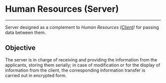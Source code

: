 # Human Resources (Server)
***
Server designed as a complement to *Human Resources ([Client](https://github.com/FeelingMoon/RecursosClient.git "Human Resourses Client"))* for passing data between them.

## Objective
The server is in charge of receiving and providing the information from the applicants, storing them serially; in case of modification or for the display of information from the client, the corresponding information transfer is carried out in encrypted form.
